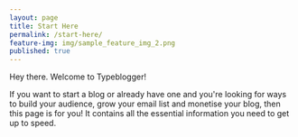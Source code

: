 ```yaml
---
layout: page
title: Start Here
permalink: /start-here/
feature-img: img/sample_feature_img_2.png
published: true
---
```

Hey there. Welcome to Typeblogger!

If you want to start a blog or already have one and you're looking for ways to build your audience, grow your email list and monetise your blog, then this page is for you! It contains all the essential information you need to get up to speed.
